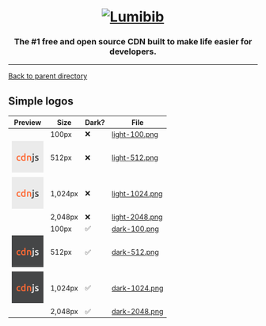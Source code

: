 <h1 align="center">
    <a href="https://lumibib.ch"><img src="https://raw.githubusercontent.com/lumibib/brand/master/logo/color.scg" width="175px" alt="Lumibib"></a>
</h1>
 
<h3 align="center">The #1 free and open source CDN built to make life easier for developers.</h3>

---

[Back to parent directory](..)

## Simple logos

| Preview | Size | Dark? | File |
|---------|------|-------|------|
| <img src='https://github.com/cdnjs/brand/blob/master/logo/simple/light-100.png?raw=true' width='64' alt=''/> | 100px | ❌ | [light-100.png](https://github.com/cdnjs/brand/blob/master/logo/simple/light-100.png) |
| <img src='https://github.com/cdnjs/brand/blob/master/logo/simple/light-512.png?raw=true' width='64' alt=''/> | 512px | ❌ | [light-512.png](https://github.com/cdnjs/brand/blob/master/logo/simple/light-512.png) |
| <img src='https://github.com/cdnjs/brand/blob/master/logo/simple/light-1024.png?raw=true' width='64' alt=''/> | 1,024px | ❌ | [light-1024.png](https://github.com/cdnjs/brand/blob/master/logo/simple/light-1024.png) |
| <img src='https://github.com/cdnjs/brand/blob/master/logo/simple/light-2048.png?raw=true' width='64' alt=''/> | 2,048px | ❌ | [light-2048.png](https://github.com/cdnjs/brand/blob/master/logo/simple/light-2048.png) |
| <img src='https://github.com/cdnjs/brand/blob/master/logo/simple/dark-100.png?raw=true' width='64' alt=''/> | 100px | ✅ | [dark-100.png](https://github.com/cdnjs/brand/blob/master/logo/simple/dark-100.png) |
| <img src='https://github.com/cdnjs/brand/blob/master/logo/simple/dark-512.png?raw=true' width='64' alt=''/> | 512px | ✅ | [dark-512.png](https://github.com/cdnjs/brand/blob/master/logo/simple/dark-512.png) |
| <img src='https://github.com/cdnjs/brand/blob/master/logo/simple/dark-1024.png?raw=true' width='64' alt=''/> | 1,024px | ✅ | [dark-1024.png](https://github.com/cdnjs/brand/blob/master/logo/simple/dark-1024.png) |
| <img src='https://github.com/cdnjs/brand/blob/master/logo/simple/dark-2048.png?raw=true' width='64' alt=''/> | 2,048px | ✅ | [dark-2048.png](https://github.com/cdnjs/brand/blob/master/logo/simple/dark-2048.png) |